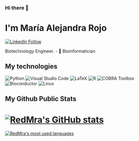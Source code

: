 ### Hi there 👋

# I'm María Alejandra Rojo
[![LinkedIn Follow](https://img.shields.io/badge/linkedin-%230077B5.svg?&style=for-the-badge&logo=linkedin&logoColor=white)](https://www.linkedin.com/in/maria-alejandra-rojo-orozco/)

Biotechnology Engineer. - 🌱  Bioinformatician 

## My technologies
![Python](https://img.shields.io/static/v1?style=for-the-badge&message=Python&color=3776AB&logoColor=FFFFFF&logo=Python&label=)
![Visual Studio Code](https://img.shields.io/static/v1?style=for-the-badge&message=VS+Code&color=007ACC&logo=Visual+Studio+Code&logoColor=FFFFFF&label=)
![LaTeX](https://img.shields.io/static/v1?style=for-the-badge&message=LaTeX&color=008080&logoColor=FFFFFF&logo=latex&label=)
![R](https://img.shields.io/static/v1?style=for-the-badge&message=R&color=276DC3&logoColor=FFFFFF&logo=R&label=)
![COBRA Toolbox](https://img.shields.io/static/v1?style=for-the-badge&message=COBRA+Toolbox&color=000000&logoColor=FFFFFF&logo=cobra&label=)
![Bioconductor](https://img.shields.io/static/v1?style=for-the-badge&message=Bioconductor&color=339933&logoColor=FFFFFF&logo=Bioconductor&label=)
![Linux](https://img.shields.io/static/v1?style=for-the-badge&message=Linux&color=FCC624&logoColor=000000&logo=Linux&label=)


## My Github Public Stats
# [![RedMra's GitHub stats](https://github-readme-stats.vercel.app/api?username=RedMra&count_private=true)](https://github.com/RedMra)
[![RedMra's most used languages](https://github-readme-stats.vercel.app/api/top-langs/?username=RedMra&show_icons=true&layout=compact)](https://github.com/RedMra)
